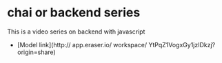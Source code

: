 # chai or backend series

This is a video series on backend with javascript

- [Model link](http://
app.eraser.io/
workspace/
YtPqZ1VogxGy1jzIDkzj?
origin=share)